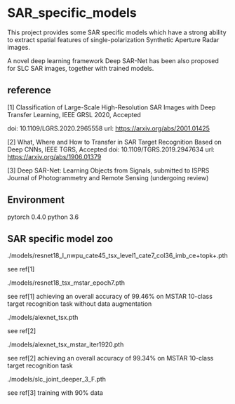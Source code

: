 # SAR_specific_models

This project provides some SAR specific models which have a strong ability to extract spatial features of single-polarization Synthetic Aperture Radar images.

A novel deep learning framework Deep SAR-Net has been also proposed for SLC SAR images, together with trained models.

## reference
[1] Classification of Large-Scale High-Resolution SAR Images with Deep Transfer Learning, IEEE GRSL 2020, Accepted

doi: 10.1109/LGRS.2020.2965558 url: https://arxiv.org/abs/2001.01425

[2] What, Where and How to Transfer in SAR Target Recognition Based on Deep CNNs, IEEE TGRS, Accepted
doi: 10.1109/TGRS.2019.2947634 url: https://arxiv.org/abs/1906.01379

[3] Deep SAR-Net: Learning Objects from Signals, submitted to ISPRS Journal of Photogrammetry and Remote Sensing (undergoing review)

## Environment
pytorch 0.4.0
python 3.6

## SAR specific model zoo
./models/resnet18_I_nwpu_cate45_tsx_level1_cate7_col36_imb_ce+topk+.pth
  
  see ref[1]

./models/resnet18_tsx_mstar_epoch7.pth
  
  see ref[1] achieving an overall accuracy of 99.46% on MSTAR 10-class target recognition task without data augmentation

./models/alexnet_tsx.pth

  see ref[2]

./models/alexnet_tsx_mstar_iter1920.pth
  
  see ref[2] achieving an overall accuracy of 99.34% on MSTAR 10-class target recognition task
  
./models/slc_joint_deeper_3_F.pth
  
  see ref[3] training with 90% data
